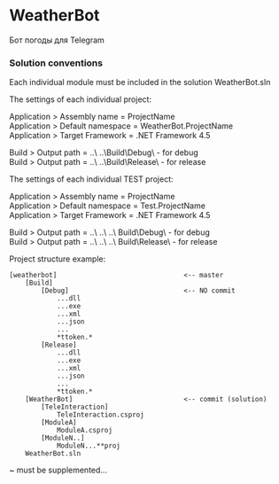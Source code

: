 # WeatherBot
Бот погоды для Telegram

### Solution conventions
Each individual module must be included in the solution WeatherBot.sln

The settings of each individual project:

Application > Assembly name     = ProjectName<br>
Application > Default namespace = WeatherBot.ProjectName<br>
Application > Target Framework  = .NET Framework 4.5

Build > Output path = ..\ ..\Build\Debug\   - for debug<br>
Build > Output path = ..\ ..\Build\Release\ - for release<br>

The settings of each individual TEST project:

Application > Assembly name     = ProjectName<br>
Application > Default namespace = Test.ProjectName<br>
Application > Target Framework  = .NET Framework 4.5

Build > Output path = ..\ ..\ ..\ Build\Debug\   - for debug<br>
Build > Output path = ..\ ..\ ..\ Build\Release\ - for release<br>

Project structure example:
```
[weatherbot]                                <-- master
    [Build]
        [Debug]                             <-- NO commit
            ...dll
            ...exe
            ...xml
            ...json
            ...
            *ttoken.*
        [Release]
            ...dll
            ...exe
            ...xml
            ...json
            ...
            *ttoken.*
    [WeatherBot]                            <-- commit (solution)
        [TeleInteraction]
            TeleInteraction.csproj
        [ModuleA]
            ModuleA.csproj
        [ModuleN..]
            ModuleN...**proj
    WeatherBot.sln
```

 ~ must be supplemented...
